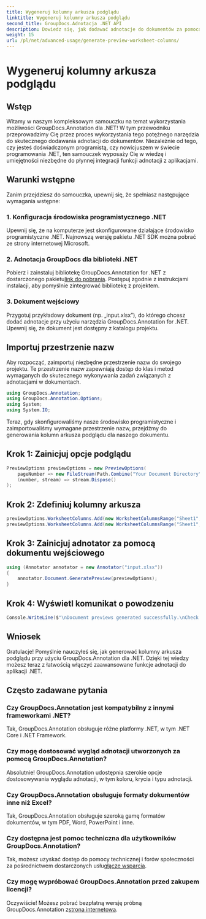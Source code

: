 ```yaml
---
title: Wygeneruj kolumny arkusza podglądu
linktitle: Wygeneruj kolumny arkusza podglądu
second_title: GroupDocs.Adnotacja .NET API
description: Dowiedz się, jak dodawać adnotacje do dokumentów za pomocą GroupDocs.Annotation dla .NET. Samouczek krok po kroku dla programistów .NET. Ulepsz swoje aplikacje.
weight: 15
url: /pl/net/advanced-usage/generate-preview-worksheet-columns/
---
```


# Wygeneruj kolumny arkusza podglądu

## Wstęp
Witamy w naszym kompleksowym samouczku na temat wykorzystania możliwości GroupDocs.Annotation dla .NET! W tym przewodniku przeprowadzimy Cię przez proces wykorzystania tego potężnego narzędzia do skutecznego dodawania adnotacji do dokumentów. Niezależnie od tego, czy jesteś doświadczonym programistą, czy nowicjuszem w świecie programowania .NET, ten samouczek wyposaży Cię w wiedzę i umiejętności niezbędne do płynnej integracji funkcji adnotacji z aplikacjami.
## Warunki wstępne
Zanim przejdziesz do samouczka, upewnij się, że spełniasz następujące wymagania wstępne:
### 1. Konfiguracja środowiska programistycznego .NET
Upewnij się, że na komputerze jest skonfigurowane działające środowisko programistyczne .NET. Najnowszą wersję pakietu .NET SDK można pobrać ze strony internetowej Microsoft.
### 2. Adnotacja GroupDocs dla biblioteki .NET
 Pobierz i zainstaluj bibliotekę GroupDocs.Annotation for .NET z dostarczonego pakietu[link do pobrania](https://releases.groupdocs.com/annotation/net/). Postępuj zgodnie z instrukcjami instalacji, aby pomyślnie zintegrować bibliotekę z projektem.
### 3. Dokument wejściowy
Przygotuj przykładowy dokument (np. „input.xlsx”), do którego chcesz dodać adnotacje przy użyciu narzędzia GroupDocs.Annotation for .NET. Upewnij się, że dokument jest dostępny z katalogu projektu.

## Importuj przestrzenie nazw
Aby rozpocząć, zaimportuj niezbędne przestrzenie nazw do swojego projektu. Te przestrzenie nazw zapewniają dostęp do klas i metod wymaganych do skutecznego wykonywania zadań związanych z adnotacjami w dokumentach.

```csharp
using GroupDocs.Annotation;
using GroupDocs.Annotation.Options;
using System;
using System.IO;
```

Teraz, gdy skonfigurowaliśmy nasze środowisko programistyczne i zaimportowaliśmy wymagane przestrzenie nazw, przejdźmy do generowania kolumn arkusza podglądu dla naszego dokumentu.
## Krok 1: Zainicjuj opcje podglądu
```csharp
PreviewOptions previewOptions = new PreviewOptions(
    pageNumber => new FileStream(Path.Combine("Your Document Directory", $"cells_page{pageNumber}.png"), FileMode.Create),
    (number, stream) => stream.Dispose()
);
```
## Krok 2: Zdefiniuj kolumny arkusza
```csharp
previewOptions.WorksheetColumns.Add(new WorksheetColumnsRange("Sheet1", 2, 3));
previewOptions.WorksheetColumns.Add(new WorksheetColumnsRange("Sheet1", 1, 1));
```
## Krok 3: Zainicjuj adnotator za pomocą dokumentu wejściowego
```csharp
using (Annotator annotator = new Annotator("input.xlsx"))
{
    annotator.Document.GeneratePreview(previewOptions);
}
```
## Krok 4: Wyświetl komunikat o powodzeniu
```csharp
Console.WriteLine($"\nDocument previews generated successfully.\nCheck output in {"Your Document Directory"}.");
```

## Wniosek
Gratulacje! Pomyślnie nauczyłeś się, jak generować kolumny arkusza podglądu przy użyciu GroupDocs.Annotation dla .NET. Dzięki tej wiedzy możesz teraz z łatwością włączyć zaawansowane funkcje adnotacji do aplikacji .NET.
## Często zadawane pytania
### Czy GroupDocs.Annotation jest kompatybilny z innymi frameworkami .NET?
Tak, GroupDocs.Annotation obsługuje różne platformy .NET, w tym .NET Core i .NET Framework.
### Czy mogę dostosować wygląd adnotacji utworzonych za pomocą GroupDocs.Annotation?
Absolutnie! GroupDocs.Annotation udostępnia szerokie opcje dostosowywania wyglądu adnotacji, w tym koloru, krycia i typu adnotacji.
### Czy GroupDocs.Annotation obsługuje formaty dokumentów inne niż Excel?
Tak, GroupDocs.Annotation obsługuje szeroką gamę formatów dokumentów, w tym PDF, Word, PowerPoint i inne.
### Czy dostępna jest pomoc techniczna dla użytkowników GroupDocs.Annotation?
 Tak, możesz uzyskać dostęp do pomocy technicznej i forów społeczności za pośrednictwem dostarczonych usług[łącze wsparcia](https://forum.groupdocs.com/c/annotation/10).
### Czy mogę wypróbować GroupDocs.Annotation przed zakupem licencji?
 Oczywiście! Możesz pobrać bezpłatną wersję próbną GroupDocs.Annotation z[strona internetowa](https://releases.groupdocs.com/).